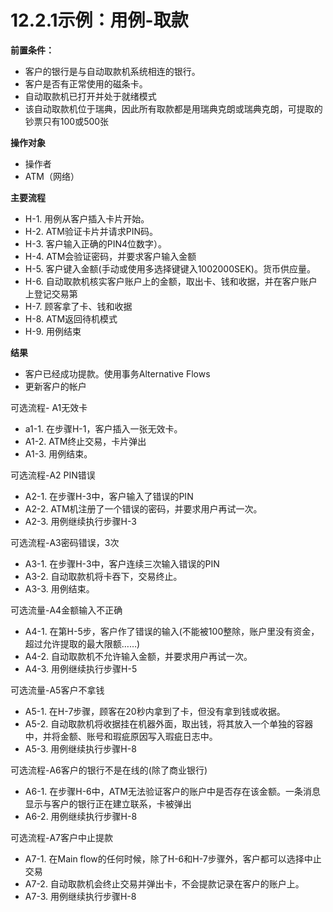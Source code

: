 # 12.2.1示例：用例-取款

**前置条件：**
- 客户的银行是与自动取款机系统相连的银行。
- 客户是否有正常使用的磁条卡。
- 自动取款机已打开并处于就绪模式
- 该自动取款机位于瑞典，因此所有取款都是用瑞典克朗或瑞典克朗，可提取的钞票只有100或500张

**操作对象**
- 操作者
- ATM（网络）

**主要流程**
- H-1. 用例从客户插入卡片开始。
- H-2. ATM验证卡片并请求PIN码。
- H-3. 客户输入正确的PIN4位数字）。
- H-4. ATM会验证密码，并要求客户输入金额
- H-5. 客户键入金额(手动或使用多选择键键入1002000SEK)。货币供应量。
- H-6. 自动取款机核实客户账户上的金额，取出卡、钱和收据，并在客户账户上登记交易第
- H-7. 顾客拿了卡、钱和收据
- H-8. ATM返回待机模式
- H-9. 用例结束

**结果**
- 客户已经成功提款。使用事务Alternative Flows
- 更新客户的帐户

可选流程- A1无效卡
- a1-1. 在步骤H-1，客户插入一张无效卡。
- A1-2. ATM终止交易，卡片弹出
- A1-3. 用例结束。

可选流程-A2 PIN错误
- A2-1. 在步骤H-3中，客户输入了错误的PIN
- A2-2. ATM机注册了一个错误的密码，并要求用户再试一次。
- A2-3. 用例继续执行步骤H-3

可选流程-A3密码错误，3次
- A3-1. 在步骤H-3中，客户连续三次输入错误的PIN
- A3-2. 自动取款机将卡吞下，交易终止。
- A3-3. 用例结束。

可选流量-A4金额输入不正确
- A4-1. 在第H-5步，客户作了错误的输入(不能被100整除，账户里没有资金，超过允许提取的最大限额……)
- A4-2. 自动取款机不允许输入金额，并要求用户再试一次。
- A4-3. 用例继续执行步骤H-5

可选流量-A5客户不拿钱
- A5-1. 在H-7步骤，顾客在20秒内拿到了卡，但没有拿到钱或收据。
- A5-2. 自动取款机将收据挂在机器外面，取出钱，将其放入一个单独的容器中，并将金额、账号和瑕疵原因写入瑕疵日志中。
- A5-3. 用例继续执行步骤H-8

可选流程-A6客户的银行不是在线的(除了商业银行)
- A6-1. 在步骤H-6中，ATM无法验证客户的账户中是否存在该金额。一条消息显示与客户的银行正在建立联系，卡被弹出
- A6-2. 用例继续执行步骤H-8

可选流程-A7客户中止提款
- A7-1. 在Main flow的任何时候，除了H-6和H-7步骤外，客户都可以选择中止交易
- A7-2. 自动取款机会终止交易并弹出卡，不会提款记录在客户的账户上。
- A7-3. 用例继续执行步骤H-8